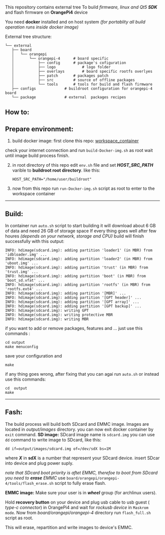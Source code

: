 This repository contains external tree
To build *firmware, linux and Qt5 **SDK***  and flash firmware on **OrangePi4**  device

 You need **docker** installed and on host system
 *(for portablity all build operation runs inside docker image)*


 External tree structure:
 ```
└── external
    ├── board
    │   └── orangepi
    │       └── orangepi-4		# board specific
    │           ├── config		# package's cofiguration
    │           ├── logo			# logo folder
    │           ├── overlays		# board specific rootfs overlyes
    │           ├── patch		# packages patch
    │           ├── src			# source of offline packages
    │           └── tools		# tools for build and flash firmware
    ├── configs				# buildroot configuration for orangepi-4 board
    └── package				# external  packages recipes
```


## How to:

## **Prepare environment:**

1. build docker image:
 first clone this repo:
[workspace_container]( github.com/adjexpress/workspace_container)

check your internet connection and
run `build-Docker-img.sh` as root
wait until image build process finish.

2. in root directory of this repo edit `env.sh` file and set ***HOST_SRC_PATH*** varible to **buildroot root directory**.
like this:
	```
	HOST_SRC_PATH="/home/user/buildroot"
	```

3. now from this repo run `run-Docker-img.sh` script as root to enter to the workspace container

* * *
## **Build**:
In container run  `auto.sh` script to start building
it will download about 6 GB of data and need  26 GB of storage space
If every thing goes well after few houres *(depends on your network, storage and CPU)* build will finish successfully with this output:

```
INFO: hdimage(sdcard.img): adding partition 'loader1' (in MBR) from 'idbloader.img' ...
INFO: hdimage(sdcard.img): adding partition 'loader2' (in MBR) from 'uboot.img' ...
INFO: hdimage(sdcard.img): adding partition 'trust' (in MBR) from 'trust.img' ...
INFO: hdimage(sdcard.img): adding partition 'boot' (in MBR) from 'boot_sd.vfat' ...
INFO: hdimage(sdcard.img): adding partition 'rootfs' (in MBR) from 'rootfs.ext4' ...
INFO: hdimage(sdcard.img): adding partition '[MBR]' ...
INFO: hdimage(sdcard.img): adding partition '[GPT header]' ...
INFO: hdimage(sdcard.img): adding partition '[GPT array]' ...
INFO: hdimage(sdcard.img): adding partition '[GPT backup]' ...
INFO: hdimage(sdcard.img): writing GPT
INFO: hdimage(sdcard.img): writing protective MBR
INFO: hdimage(sdcard.img): writing MBR
```
if you want to add or remove packages, features and ...
just use this commands :
```
cd output
make menuconfig
```
save your configuration and
```
make
```

if any thing goes wrong, after fixing that  you can agai run `auto.sh` or instead use this commands:
 ```
cd  output
 make
```
* * *
 ## **Fash**:
 The build process will build both SDcard  and EMMC image.
 Images are located in *output/images* directory.
 you can now exit docker container by `exit` command.
 **SD image:**
 SDcard image name is `sdcard.img`
 you can use `dd` command to write image to SDcard, like this:
 ```
dd if=output/images/sdcard.img of=/dev/sdX bs=1M
```
where ***X*** in **sdX** is a number that represent your SDcard device.
insert SDcar into device and plug power suply.

*note that SDcard boot priority is aftet EMMC, therefoe to boot from SDcard you need to **erase** EMMC*
use `board/orangepi/orangepi-4/tools/flash_erase.sh` script to fully erase flash.

**EMMC image:**
Make sure your user is in ***wheel*** group (for archlinux users).

Hold **recovery button** on your device and plug usb cable to usb guest ( *type-c connector*) in OrangePi4 and wait for *rockusb device* in `Maskrom mode`.
Now from *board/orangepi/orangepi-4* directory run `flash_full.sh` script as root.

This will erase, repartition and write images to device's EMMC.
